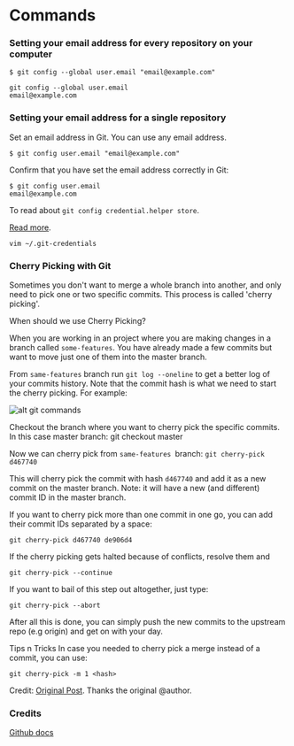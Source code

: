 # Commands

### Setting your email address for every repository on your computer

```
$ git config --global user.email "email@example.com"
```

```
git config --global user.email
email@example.com
```

### Setting your email address for a single repository

Set an email address in Git. You can use any email address.

```
$ git config user.email "email@example.com"
```

Confirm that you have set the email address correctly in Git:

```
$ git config user.email
email@example.com
```

To read about `git config credential.helper store`.

[Read more](https://git-scm.com/docs/git-credential-store).

`vim ~/.git-credentials`

### Cherry Picking with Git

Sometimes you don't want to merge a whole branch into another, and only need to pick one or two specific commits. This process is called 'cherry picking'.

When should we use Cherry Picking?

When you are working in an project where you are making changes in a branch called `some-features`. You have already made a few commits but want to move just one of them into the master branch.

From `same-features` branch run `git log --oneline` to get a better log of your commits history. Note that the commit hash is what we need to start the cherry picking. For example:

![alt git commands](https://www.previousnext.com.au/sites/default/files/styles/content_1x/public/2019-09/cherry-picking.png?itok=V9GZbHIt)

Checkout the branch where you want to cherry pick the specific commits. In this case master branch:
git checkout master

Now we can cherry pick from `same-features `branch:
`git cherry-pick d467740`

This will cherry pick the commit with hash `d467740` and add it as a new commit on the master branch. Note: it will have a new (and different) commit ID in the master branch.

If you want to cherry pick more than one commit in one go, you can add their commit IDs separated by a space:

```
git cherry-pick d467740 de906d4
```

If the cherry picking gets halted because of conflicts, resolve them and
```
git cherry-pick --continue
```

If you want to bail of this step out altogether, just type:
```
git cherry-pick --abort
```

After all this is done, you can simply push the new commits to the upstream repo (e.g origin) and get on with your day.

Tips n Tricks
In case you needed to cherry pick a merge instead of a commit, you can use:

```
git cherry-pick -m 1 <hash>
```

Credit: [Original Post](https://www.previousnext.com.au/blog/intro-cherry-picking-git). Thanks the original @author.


### Credits
[Github docs](https://help.github.com/en/enterprise/2.13/user/articles/setting-your-commit-email-address-in-git)


